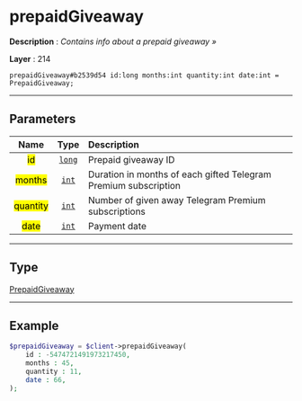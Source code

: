 # prepaidGiveaway

**Description** : *Contains info about a prepaid giveaway &raquo;*

**Layer** : 214

```tl
prepaidGiveaway#b2539d54 id:long months:int quantity:int date:int = PrepaidGiveaway;
```

---

## Parameters

| Name | Type | Description |
| :---: | :---: | :--- |
| <mark>id</mark> | [`long`](type/long) | Prepaid giveaway ID |
| <mark>months</mark> | [`int`](type/int) | Duration in months of each gifted Telegram Premium subscription |
| <mark>quantity</mark> | [`int`](type/int) | Number of given away Telegram Premium subscriptions |
| <mark>date</mark> | [`int`](type/int) | Payment date |

---

## Type

[PrepaidGiveaway](type/PrepaidGiveaway)

---

## Example

```php
$prepaidGiveaway = $client->prepaidGiveaway(
	id : -5474721491973217450,
	months : 45,
	quantity : 11,
	date : 66,
);
```